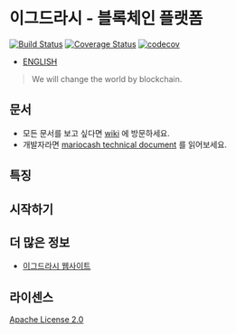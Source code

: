 # 이그드라시 - 블록체인 플랫폼

[![Build Status](https://travis-ci.org/zhihexireng/mariocash.svg?branch=develop)](https://travis-ci.org/zhihexireng/mariocash)
[![Coverage Status](https://coveralls.io/repos/github/zhihexireng/mariocash/badge.svg?branch=develop)](https://coveralls.io/github/zhihexireng/mariocash?branch=develop)
[![codecov](https://codecov.io/gh/zhihexireng/mariocash/branch/develop/graph/badge.svg)](https://codecov.io/gh/zhihexireng/mariocash)

- [ENGLISH](README-en.md)

> We will change the world by blockchain.

## 문서
- 모든 문서를 보고 싶다면 [wiki](https://github.com/zhihexireng/mariocash/wiki) 에 방문하세요.
- 개발자라면 [mariocash technical document](docs) 를 읽어보세요.

## 특징

## 시작하기

## 더 많은 정보
- [이그드라시 웹사이트](https://mariocash.io)

## 라이센스
[Apache License 2.0](LICENSE)
